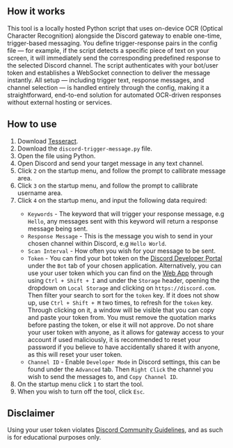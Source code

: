 <h2>How it works</h2>

<p>This tool is a locally hosted Python script that uses on-device OCR (Optical Character Recognition) alongside the Discord gateway 
to enable one-time, trigger-based messaging. You define trigger-response pairs in the config file — for example, if the script 
detects a specific piece of text on your screen, it will immediately send the corresponding predefined response to the selected 
Discord channel. The script authenticates with your bot/user token and establishes a WebSocket connection to deliver 
the message instantly. All setup — including trigger text, response messages, and channel selection — is handled entirely 
through the config, making it a straightforward, end-to-end solution for automated OCR-driven responses without external 
hosting or services.</p>

<h2>How to use</h2>

<ol>
  <li>Download <a href="https://github.com/tesseract-ocr/tesseract" target="_blank" rel="noopener noreferrer">Tesseract</a>.</li>
  <li>Download the <code>discord-trigger-message.py</code> file.</li>
  <li>Open the file using Python.</li>
  <li>Open Discord and send your target message in any text channel.</li>
  <li>Click <code>2</code> on the startup menu, and follow the prompt to callibrate message area.</li>
  <li>Click <code>3</code> on the startup menu, and follow the prompt to callibrate username area.</li>
  <li>Click <code>4</code> on the startup menu, and input the following data required:</li>
    <ul>
      <li><code>Keywords</code> - The keyword that will trigger your response message, e.g <code>Hello</code>, any messages sent with this keyword will return a response message being sent.</li>
      <li><code>Response Message</code> - This is the message you wish to send in your chosen channel within Discord, e.g <code>Hello World</code>.</li>
       <li><code>Scan Interval</code> - How often you wish for your message to be sent.</li>
      <li> <code>Token</code> - You can find your bot token on the <a href="https://discord.com/developers/applications" target="_blank" rel="noopener noreferrer">Discord Developer Portal</a> under the <code>Bot</code> tab of your chosen application. Alternatively, you can use your user token which you can find on the <a href="https://discord.com/channels/@me" target="_blank" rel="noopener noreferrer">Web App</a> through using <code>Ctrl + Shift + I</code> and under the <code>Storage</code> header, opening the dropdown on <code>Local Storage</code> and clicking on <code>https://discord.com</code>. Then filter your search to sort for the <code>token</code> key. If it does not show up, use <code>Ctrl + Shift + M</code> two times, to refresh for the <code>token</code> key. Through clicking on it, a window will be visible that you can copy and paste your token from. You must remove the quotation marks before pasting the token, or else it will not approve. Do not share your user token with anyone, as it allows for gateway access to your account if used maliciously, it is recommended to reset your password if you believe to have accidentally shared it with anyone, as this will reset your user token.</li>
      <li><code>Channel ID</code> - Enable <code>Developer Mode</code> in Discord settings, this can be found under the <code>Advanced</code> tab. Then <code>Right Click</code> the channel you wish to send the messages to, and <code>Copy Channel ID</code>.</li>
    </ul>
  <li>On the startup menu click <code>1</code> to start the tool.</li>
  <li>When you wish to turn off the tool, click <code>Esc</code>.</li>
</ol>

<h2>Disclaimer</h2>
  <p>Using your user token violates <a href="https://discord.com/terms/guidelines-march-2023" target="_blank" rel="noopener noreferrer">Discord Community Guidelines</a>, and as such is for educational purposes only.</p>
